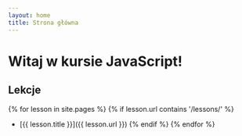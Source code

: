 ```yaml
---
layout: home
title: Strona główna
---
```


# Witaj w kursie JavaScript!

## Lekcje

{% for lesson in site.pages %}
  {% if lesson.url contains '/lessons/' %}
  - [{{ lesson.title }}]({{ lesson.url }})
  {% endif %}
{% endfor %}
